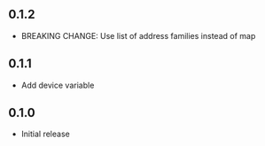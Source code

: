 ## 0.1.2

- BREAKING CHANGE: Use list of address families instead of map

## 0.1.1

- Add device variable

## 0.1.0

- Initial release
